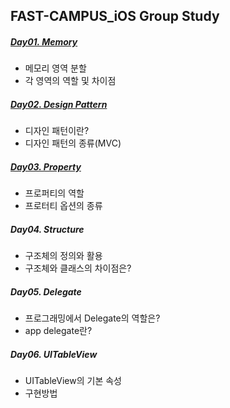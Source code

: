 ## FAST-CAMPUS_iOS Group Study

##### [Day01. Memory](https://github.com/MijeongJeon/FAST-CAMPUS_iOS/blob/master/Group%20Study/GStudy_01_Memory.pdf)
- 메모리 영역 분할
- 각 영역의 역할 및 차이점

##### [Day02. Design Pattern](https://github.com/MijeongJeon/FAST-CAMPUS_iOS/blob/master/Group%20Study/GStudy_02_Design%20Pattern.pdf)
- 디자인 패턴이란?
- 디자인 패턴의 종류(MVC)

##### [Day03. Property](https://github.com/MijeongJeon/FAST-CAMPUS_iOS/blob/master/Group%20Study/GStudy_03_Property.pdf)
- 프로퍼티의 역할
- 프로터티 옵션의 종류

##### Day04. Structure
- 구조체의 정의와 활용
- 구조체와 클래스의 차이점은?

##### Day05. Delegate
- 프로그래밍에서 Delegate의 역할은?
- app delegate란?

##### Day06. UITableView
- UITableView의 기본 속성
- 구현방법
